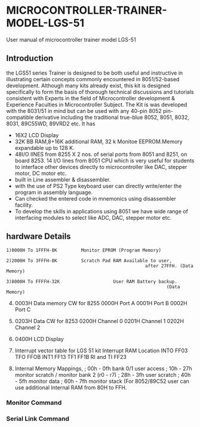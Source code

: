 # MICROCONTROLLER-TRAINER-MODEL-LGS-51
User manual of microcontroller trainer model LGS-51
## Introduction
the LGS51 series Trainer is designed to be both useful and instructive in illustrating certain concepts commonly encountered in 8051/52-based development. Although many kits already exist, this kit is designed specifically to form the basis of thorough technical discussions and tutorials consistent with Experts in the field of Microcontroller development & Experience Faculties in Microcontroller Subject.
The Kit is was developed with the 8031/51 in mind but can be used with any 40-pin 8052 pin-compatible derivative including the traditional true-blue 8052, 8051, 8032, 8031, 89C55WD, 89VRD2 etc.
It has
* 16X2 LCD Display
* 32K BB RAM,8+16K additional RAM, 32 k Monitoe EEPROM.Memory expandable up to 128 K.
* 48I/O lINES from 8255 X 2 nos. of serial ports from 8051 and 8251, on board 8253. 14 I/O lines from 8051 CPU which is very useful for students to interface other devices directly to microcontroller like DAC, stepper motor, DC motor etc.
*  built in Line assembler & disassembler.
*  with the use of PS2 Type keyboard user can directly write/enter the program in assembly language.
*  Can checked the entered code in mnemonics using disassembler facility.
*  To develop the skills in applications using 8051 we have wide range of interfacing modules to select like ADC, DAC, stepper motor etc.

## hardware Details
    1)0000H To 1FFFH-8K			Monitor EPROM (Program Memory)
 
    2)2000H To 3FFFH-8K			Scratch Pad RAM Available to user,
                                               			after 27FFH. (Data Memory)

    3)8000H To FFFFH-32K                   	User RAM Battery backup.
                                                               	(Data Memory)

4)  0003H Data memory                         CW for 8255
     0000H                                                      Port A
     0001H                                                      Port B
     0002H                                                      Port C

5)  0203H Data                                    	CW for 8253
     0200H                                                   Channel 0
     0201H                                                   Channel 1
     0202H                                                   Channel 2

6)  0400H LCD                                      		Display

7)  Interrupt vector table for LGS 51 kit
    		Interrupt                                     RAM Location
      		INTO                                              FF03
      		TFO                                                FFOB
      		INT1                                               FF13
      		TF1                                                 FF1B
      	     RI and TI                                             FF23

8) Internal Memory Mappings,
      ; 00h - 0fh bank 0/1 user access
      ; 10h - 27h monitor scratch / monitor bank 2 (r0 - r7)
      ; 28h - 3fh user scratch
      ; 40h - 5fh monitor data
      ; 60h - 7fh monitor stack
        (For 8052/89C52 user can use additional Internal RAM from 80H to FFH.
        






### Monitor Command
### Serial Link Command

